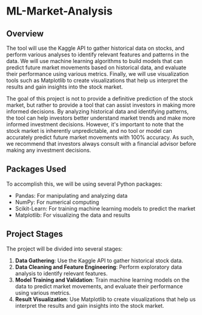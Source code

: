 # ML-Market-Analysis

## Overview

The tool will use the Kaggle API to gather historical data on stocks, and perform various analyses to identify relevant features and patterns in the data. We will use machine learning algorithms to build models that can predict future market movements based on historical data, and evaluate their performance using various metrics. Finally, we will use visualization tools such as Matplotlib to create visualizations that help us interpret the results and gain insights into the stock market.

The goal of this project is not to provide a definitive prediction of the stock market, but rather to provide a tool that can assist investors in making more informed decisions. By analyzing historical data and identifying patterns, the tool can help investors better understand market trends and make more informed investment decisions. However, it's important to note that the stock market is inherently unpredictable, and no tool or model can accurately predict future market movements with 100% accuracy. As such, we recommend that investors always consult with a financial advisor before making any investment decisions.

## Packages Used

To accomplish this, we will be using several Python packages:

- Pandas: For manipulating and analyzing data
- NumPy: For numerical computing
- Scikit-Learn: For training machine learning models to predict the market
- Matplotlib: For visualizing the data and results

## Project Stages

The project will be divided into several stages:

1. **Data Gathering**: Use the Kaggle API to gather historical stock data.
2. **Data Cleaning and Feature Engineering**: Perform exploratory data analysis to identify relevant features.
3. **Model Training and Validation**: Train machine learning models on the data to predict market movements, and evaluate their performance using various metrics.
4. **Result Visualization**: Use Matplotlib to create visualizations that help us interpret the results and gain insights into the stock market.

